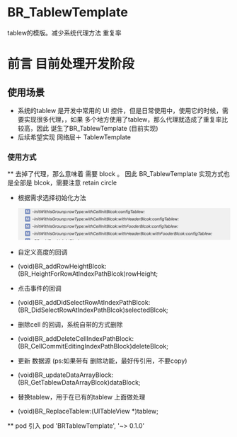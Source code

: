 # BR_TablewTemplate
tablew的模版。减少系统代理方法 重复率

# 前言 目前处理开发阶段

## 使用场景
 * 系统的tablew 是开发中常用的 UI 控件，但是日常使用中，使用它的时候，需要实现很多代理，，如果 多个地方使用了tablew，那么代理就造成了重复率比较高，因此 诞生了BR_TablewTemplate (目前实现)
 * 后续希望实现 网络层＋ TablewTemplate
 
### 使用方式 
 ** 去掉了代理，那么意味着 需要 block 。 因此 BR_TablewTemplate 实现方式也是全部是 blcok，需要注意 retain circle
 * 根据需求选择初始化方法
 
   ![图片加载](BR_TablewTemplate/Resource/init_method.png)
 
 * 自定义高度的回调
  - (void)BR_addRowHeightBlcok:(BR_HeightForRowAtIndexPathBlcok)rowHeight;
 * 点击事件的回调
 - (void)BR_addDidSelectRowAtIndexPathBlcok:(BR_DidSelectRowAtIndexPathBlcok)selectedBlcok;
 * 删除cell 的回调，系统自带的方式删除
 - (void)BR_addDeleteCellIndexPathBlock:(BR_CellCommitEditingIndexPathBlock)deleteBlcok;
 * 更新 数据源  (ps:如果带有 删除功能，最好传引用，不要copy)
 - (void)BR_updateDataArrayBlock:(BR_GetTablewDataArrayBlcok)dataBlock;
 * 替换tablew，用于在已有的tablew 上面做处理
 - (void)BR_ReplaceTablew:(UITableView *)tablew;

 ** pod 引入
    pod 'BRTablewTemplate', '~> 0.1.0'

